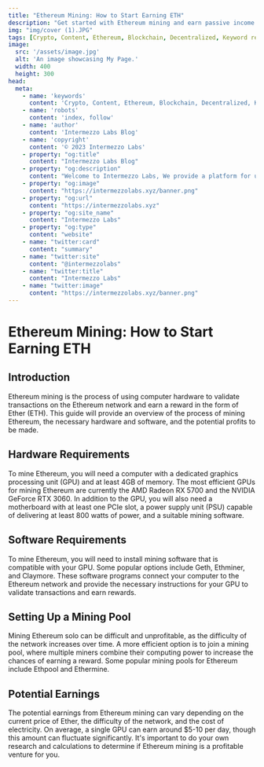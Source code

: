 ```yaml
---
title: "Ethereum Mining: How to Start Earning ETH"
description: "Get started with Ethereum mining and earn passive income. Learn about hardware and software requirements, potential profits and risks. Start mining Ethereum today!"
img: "img/cover (1).JPG"
tags: [Crypto, Content, Ethereum, Blockchain, Decentralized, Keyword research, Mining]
image:
  src: '/assets/image.jpg'
  alt: 'An image showcasing My Page.'
  width: 400
  height: 300
head:
  meta:
    - name: 'keywords'
      content: 'Crypto, Content, Ethereum, Blockchain, Decentralized, Keyword research, Mining'
    - name: 'robots'
      content: 'index, follow'
    - name: 'author'
      content: 'Intermezzo Labs Blog'
    - name: 'copyright'
      content: '© 2023 Intermezzo Labs'
    - property: "og:title"
      content: "Intermezzo Labs Blog"
    - property: "og:description"
      content: "Welcome to Intermezzo Labs, We provide a platform for users to create, manage and trade digital assets. These platforms can be used for a variety of purposes, such as gaming, collectibles, and e-commerce. Intermezzo Labs is for anyone who wants to leverage blockchain technology."
    - property: "og:image"
      content: "https://intermezzolabs.xyz/banner.png"
    - property: "og:url"
      content: "https://intermezzolabs.xyz"
    - property: "og:site_name"
      content: "Intermezzo Labs"
    - property: "og:type"
      content: "website"
    - name: "twitter:card"
      content: "summary"
    - name: "twitter:site"
      content: "@intermezzolabs"
    - name: "twitter:title"
      content: "Intermezzo Labs"
    - name: "twitter:image"
      content: "https://intermezzolabs.xyz/banner.png"
---
```


# Ethereum Mining: How to Start Earning ETH

## Introduction
Ethereum mining is the process of using computer hardware to validate transactions on the Ethereum network and earn a reward in the form of Ether (ETH). This guide will provide an overview of the process of mining Ethereum, the necessary hardware and software, and the potential profits to be made.

## Hardware Requirements
To mine Ethereum, you will need a computer with a dedicated graphics processing unit (GPU) and at least 4GB of memory. The most efficient GPUs for mining Ethereum are currently the AMD Radeon RX 5700 and the NVIDIA GeForce RTX 3060. In addition to the GPU, you will also need a motherboard with at least one PCIe slot, a power supply unit (PSU) capable of delivering at least 800 watts of power, and a suitable mining software.

## Software Requirements
To mine Ethereum, you will need to install mining software that is compatible with your GPU. Some popular options include Geth, Ethminer, and Claymore. These software programs connect your computer to the Ethereum network and provide the necessary instructions for your GPU to validate transactions and earn rewards.

## Setting Up a Mining Pool
Mining Ethereum solo can be difficult and unprofitable, as the difficulty of the network increases over time. A more efficient option is to join a mining pool, where multiple miners combine their computing power to increase the chances of earning a reward. Some popular mining pools for Ethereum include Ethpool and Ethermine.

## Potential Earnings
The potential earnings from Ethereum mining can vary depending on the current price of Ether, the difficulty of the network, and the cost of electricity. On average, a single GPU can earn around $5-10 per day, though this amount can fluctuate significantly. It's important to do your own research and calculations to determine if Ethereum mining is a profitable venture for you.

